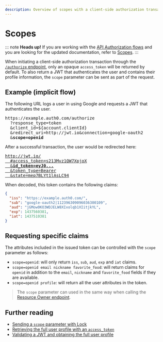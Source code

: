 ```yaml
---
description: Overview of scopes with a client-side authorization transaction.
---
```


# Scopes

::: note
<strong>Heads up!</strong> If you are working with the <a href="/api-auth">API Authorization flows</a> and you are looking for the updated documentation, refer to <a href="/scopes/preview">Scopes</a>.
:::

When initiating a client-side authorization transaction through the [`/authorize` endpoint](/api/authentication/reference#social), only an opaque `access_token` will be returned by default. To also return a JWT that authenticates the user and contains their profile information, the `scope` parameter can be sent as part of the request.

## Example (implicit flow)

The following URL logs a user in using Google and requests a JWT that authenticates the user.

<pre>
https://example.auth0.com/authorize
  ?response_type=token
  &client_id=${account.clientId}
  &redirect_uri=http://jwt.io&connection=google-oauth2
  &<strong>scope=openid</strong>
</pre>

After a successful transaction, the user would be redirected here:

<a href="http://jwt.io/#access_token=s213Mvz1QW7XpjoX&id_token=eyJ0eXAiOiJKV1QiLCJhbGciOiJIUzI1NiJ9.eyJpc3MiOiJodHRwczovL2V4YW1wbGUuYXV0aDAuY29tLyIsInN1YiI6Imdvb2dsZS1vYXV0aDJ8MTEyMzk2MzA5MDk2MDM2MzAwMTA5IiwiYXVkIjoiakdNb3cwS08zV0RKRUxXOFhJeG9scWIxWElpdGprWUwiLCJleHAiOjE0Mzc1NjAzODEsImlhdCI6MTQzNzUxMDM4MX0.Rg9nV2j11epQawEB6tvlhnc4ZLBWJ-93YrtdGqBh6NA&token_type=Bearer&state=mep7BLYt1lAsLC94">
<pre>
http://jwt.io/
  #access_token=s213Mvz1QW7XpjoX
  &<strong>id_token=eyJ0...</strong>
  &token_type=Bearer
  &state=mep7BLYt1lAsLC94
</pre>
</a>

When decoded, this token contains the following claims:

```json
{
  "iss": "https://example.auth0.com/",
  "sub": "google-oauth2|112396309096036300109",
  "aud": "jGMow0KO3WDJELW8XIxolqb1XIitjkYL",
  "exp": 1437560381,
  "iat": 1437510381
}
```

## Requesting specific claims

The attributes included in the issued token can be controlled with the `scope` parameter as follows:

* `scope=openid`: will only return `iss`, `sub`, `aud`, `exp` and `iat` claims.
* `scope=openid email nickname favorite_food`: will return claims for `openid` in addition to the `email`, `nickname` and `favorite_food` fields if they are available.
* `scope=openid profile`: will return all the user attributes in the token.

> The `scope` parameter can used in the same way when calling the [Resource Owner endpoint](/api/authentication/reference#resource-owner).


## Further reading

* [Sending a `scope` parameter with Lock](/libraries/lock/sending-authentication-parameters#scope-string-)
* [Retrieving the full user profile with an `access_token`](/api/authentication/reference#get-user-info)
* [Validating a JWT and obtaining the full user profile](/api/authentication/reference#get-token-info)
